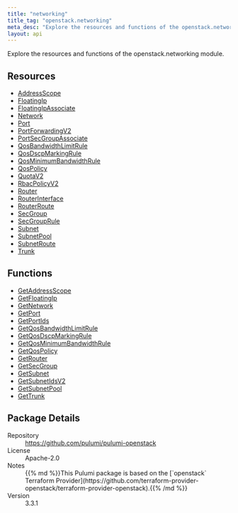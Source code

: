 ```yaml
---
title: "networking"
title_tag: "openstack.networking"
meta_desc: "Explore the resources and functions of the openstack.networking module."
layout: api
---
```


<!-- WARNING: this file was generated by Pulumi Docs Generator. -->
<!-- Do not edit by hand unless you're certain you know what you are doing! -->

Explore the resources and functions of the openstack.networking module.

<h2 id="resources">Resources</h2>
<ul class="api">
    <li><a href="addressscope" title="AddressScope"><span class="symbol resource"></span>AddressScope</a></li>
    <li><a href="floatingip" title="FloatingIp"><span class="symbol resource"></span>FloatingIp</a></li>
    <li><a href="floatingipassociate" title="FloatingIpAssociate"><span class="symbol resource"></span>FloatingIpAssociate</a></li>
    <li><a href="network" title="Network"><span class="symbol resource"></span>Network</a></li>
    <li><a href="port" title="Port"><span class="symbol resource"></span>Port</a></li>
    <li><a href="portforwardingv2" title="PortForwardingV2"><span class="symbol resource"></span>PortForwardingV2</a></li>
    <li><a href="portsecgroupassociate" title="PortSecGroupAssociate"><span class="symbol resource"></span>PortSecGroupAssociate</a></li>
    <li><a href="qosbandwidthlimitrule" title="QosBandwidthLimitRule"><span class="symbol resource"></span>QosBandwidthLimitRule</a></li>
    <li><a href="qosdscpmarkingrule" title="QosDscpMarkingRule"><span class="symbol resource"></span>QosDscpMarkingRule</a></li>
    <li><a href="qosminimumbandwidthrule" title="QosMinimumBandwidthRule"><span class="symbol resource"></span>QosMinimumBandwidthRule</a></li>
    <li><a href="qospolicy" title="QosPolicy"><span class="symbol resource"></span>QosPolicy</a></li>
    <li><a href="quotav2" title="QuotaV2"><span class="symbol resource"></span>QuotaV2</a></li>
    <li><a href="rbacpolicyv2" title="RbacPolicyV2"><span class="symbol resource"></span>RbacPolicyV2</a></li>
    <li><a href="router" title="Router"><span class="symbol resource"></span>Router</a></li>
    <li><a href="routerinterface" title="RouterInterface"><span class="symbol resource"></span>RouterInterface</a></li>
    <li><a href="routerroute" title="RouterRoute"><span class="symbol resource"></span>RouterRoute</a></li>
    <li><a href="secgroup" title="SecGroup"><span class="symbol resource"></span>SecGroup</a></li>
    <li><a href="secgrouprule" title="SecGroupRule"><span class="symbol resource"></span>SecGroupRule</a></li>
    <li><a href="subnet" title="Subnet"><span class="symbol resource"></span>Subnet</a></li>
    <li><a href="subnetpool" title="SubnetPool"><span class="symbol resource"></span>SubnetPool</a></li>
    <li><a href="subnetroute" title="SubnetRoute"><span class="symbol resource"></span>SubnetRoute</a></li>
    <li><a href="trunk" title="Trunk"><span class="symbol resource"></span>Trunk</a></li>
</ul>

<h2 id="functions">Functions</h2>
<ul class="api">
    <li><a href="getaddressscope" title="GetAddressScope"><span class="symbol function"></span>GetAddressScope</a></li>
    <li><a href="getfloatingip" title="GetFloatingIp"><span class="symbol function"></span>GetFloatingIp</a></li>
    <li><a href="getnetwork" title="GetNetwork"><span class="symbol function"></span>GetNetwork</a></li>
    <li><a href="getport" title="GetPort"><span class="symbol function"></span>GetPort</a></li>
    <li><a href="getportids" title="GetPortIds"><span class="symbol function"></span>GetPortIds</a></li>
    <li><a href="getqosbandwidthlimitrule" title="GetQosBandwidthLimitRule"><span class="symbol function"></span>GetQosBandwidthLimitRule</a></li>
    <li><a href="getqosdscpmarkingrule" title="GetQosDscpMarkingRule"><span class="symbol function"></span>GetQosDscpMarkingRule</a></li>
    <li><a href="getqosminimumbandwidthrule" title="GetQosMinimumBandwidthRule"><span class="symbol function"></span>GetQosMinimumBandwidthRule</a></li>
    <li><a href="getqospolicy" title="GetQosPolicy"><span class="symbol function"></span>GetQosPolicy</a></li>
    <li><a href="getrouter" title="GetRouter"><span class="symbol function"></span>GetRouter</a></li>
    <li><a href="getsecgroup" title="GetSecGroup"><span class="symbol function"></span>GetSecGroup</a></li>
    <li><a href="getsubnet" title="GetSubnet"><span class="symbol function"></span>GetSubnet</a></li>
    <li><a href="getsubnetidsv2" title="GetSubnetIdsV2"><span class="symbol function"></span>GetSubnetIdsV2</a></li>
    <li><a href="getsubnetpool" title="GetSubnetPool"><span class="symbol function"></span>GetSubnetPool</a></li>
    <li><a href="gettrunk" title="GetTrunk"><span class="symbol function"></span>GetTrunk</a></li>
</ul>

<h2 id="package-details">Package Details</h2>
<dl class="package-details">
	<dt>Repository</dt>
	<dd><a href="https://github.com/pulumi/pulumi-openstack">https://github.com/pulumi/pulumi-openstack</a></dd>
	<dt>License</dt>
	<dd>Apache-2.0</dd>
	<dt>Notes</dt>
	<dd>{{% md %}}This Pulumi package is based on the [`openstack` Terraform Provider](https://github.com/terraform-provider-openstack/terraform-provider-openstack).{{% /md %}}</dd>
	<dt>Version</dt>
	<dd>3.3.1</dd>
</dl>

